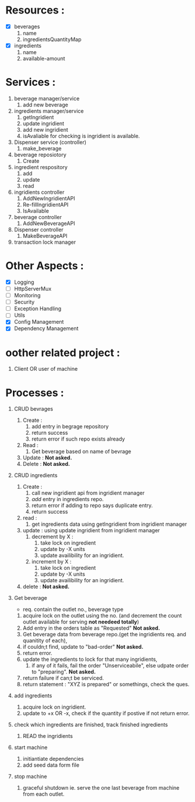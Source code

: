 # Resources : 
-[x] beverages
   1. name
   2. ingredientsQuantityMap
-[x] ingredients
   1. name
   2. available-amount


# Services :
1. beverage manager/service
   1. add new beverage
2. ingredients manager/service
   1. getIngridient
   2. update ingridient
   3. add new ingridient
   4. isAvaliable for checking is ingridient is available.
3. Dispenser service (controller)
   1. make_beverage
4. beverage reposiotory
   1. Create
5. ingredient respository
   1. add
   2. update
   3. read
6. ingridients controller
   1. AddNewIngridientAPI
   2. Re-fillIngridientAPI
   3. IsAvailable
7. beverage controller
   1. AddNewBeverageAPI
8. Dispenser controller
   1. MakeBeverageAPI
9.  transaction lock manager

# Other Aspects :
-[x] Logging
-[ ] HttpServerMux
-[ ] Monitoring
-[ ] Security
-[ ] Exception Handling
-[ ] Utils
-[x] Config Management
-[x] Dependency Management

# oother related project :
1. Client OR user of machine

# Processes :
1. CRUD bevrages
   1. Create : 
      1. add entry in begrage repository
      2. return success
      3. return error if such repo exists already
   2. Read :
      1. Get beverage based on name of bevrage
   3. Update : **Not asked.**
   4. Delete : **Not asked.**

2. CRUD ingredients
   1. Create :
      1. call new ingridient api from ingridient manager
      2. _add_ entry in ingredients repo.
      3. return error if adding to repo says duplicate entry.
      4. return success
   2. read : 
      1. get ingredients data using getIngridient from ingridient manager
   3. update : using update ingridient from ingridient manager
      1. decrement by X : 
         1. take lock on ingredient 
         2. update by -X units
         3. update availibility for an ingridient.
      2. increment by X :
         1. take lock on ingredient 
         2. update by -X units
         3. update availibility for an ingridient.
   4. delete : **Not asked.**
3. Get beverage
   - req. contain the outlet no., beverage type
   1. acquire lock on the outlet using the no. (and decrement the count outlet available for serving **not needeed totally**)
   2. Add entry in the orders table as "Requested" **Not asked.**
   3. Get beverage data from beverage repo.(get the ingridients req. and quanitity of each), 
   4. if couldn;t find, update to "bad-order" **Not asked.**
   5. return error.
   6. update the ingredients to lock for that many ingridients, 
      1. if any of it fails, fail the order "Unserviceabile", else udpate order to "preparing". **Not asked.**
   7. return failure if can;t be serviced.
   8. return statement : "XYZ is prepared" or somethings, check the ques.
4. add ingredients
   1. acquire lock on ingridient.
   2. update to +x OR -x, check if the quantity if postive if not return error.
5. check which ingredients are finished, track finished ingredients
   1. READ the ingridients
6. start machine
   1. initiantiate dependencies
   2. add seed data form file
7.  stop machine
    1.  graceful shutdown ie. serve the one last beverage from machine from each outlet.